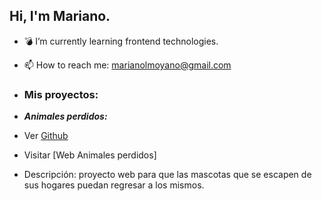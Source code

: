 ## Hi, I'm Mariano.

- 💣 I’m currently learning frontend technologies.
- 📫 How to reach me: marianolmoyano@gmail.com


- ### Mis proyectos:

- ***Animales perdidos:***
- Ver [Github](https://github.com/MarianoMoyano/Animales-perdidos)
- Visitar [Web Animales perdidos]
- Descripción: proyecto web para que las mascotas que se escapen de sus hogares puedan regresar a los mismos.
